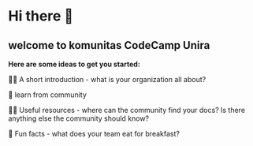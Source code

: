# Hi there 👋

## welcome to komunitas CodeCamp Unira

**Here are some ideas to get you started:**

🙋‍♀️ A short introduction - what is your organization all about?

🌈 learn from community

👩‍💻 Useful resources - where can the community find your docs? Is there anything else the community should know?

🍿 Fun facts - what does your team eat for breakfast?
